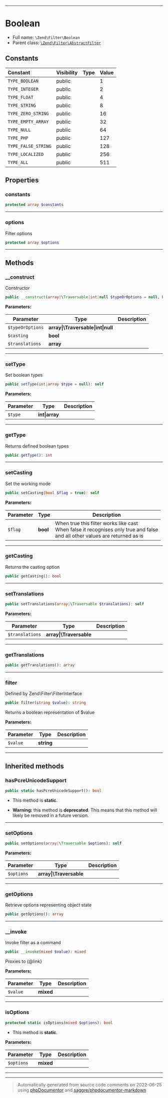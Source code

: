 ***

# Boolean





* Full name: `\Zend\Filter\Boolean`
* Parent class: [`\Zend\Filter\AbstractFilter`](./AbstractFilter.md)


## Constants

| Constant | Visibility | Type | Value |
|:---------|:-----------|:-----|:------|
|`TYPE_BOOLEAN`|public| |1|
|`TYPE_INTEGER`|public| |2|
|`TYPE_FLOAT`|public| |4|
|`TYPE_STRING`|public| |8|
|`TYPE_ZERO_STRING`|public| |16|
|`TYPE_EMPTY_ARRAY`|public| |32|
|`TYPE_NULL`|public| |64|
|`TYPE_PHP`|public| |127|
|`TYPE_FALSE_STRING`|public| |128|
|`TYPE_LOCALIZED`|public| |256|
|`TYPE_ALL`|public| |511|

## Properties


### constants



```php
protected array $constants
```






***

### options

Filter options

```php
protected array $options
```






***

## Methods


### __construct

Constructor

```php
public __construct(array|\Traversable|int|null $typeOrOptions = null, bool $casting = true, array $translations = array()): mixed
```








**Parameters:**

| Parameter | Type | Description |
|-----------|------|-------------|
| `$typeOrOptions` | **array&#124;\Traversable&#124;int&#124;null** |  |
| `$casting` | **bool** |  |
| `$translations` | **array** |  |




***

### setType

Set boolean types

```php
public setType(int|array $type = null): self
```








**Parameters:**

| Parameter | Type | Description |
|-----------|------|-------------|
| `$type` | **int&#124;array** |  |




***

### getType

Returns defined boolean types

```php
public getType(): int
```











***

### setCasting

Set the working mode

```php
public setCasting(bool $flag = true): self
```








**Parameters:**

| Parameter | Type | Description |
|-----------|------|-------------|
| `$flag` | **bool** | When true this filter works like cast<br />When false it recognises only true and false<br />and all other values are returned as is |




***

### getCasting

Returns the casting option

```php
public getCasting(): bool
```











***

### setTranslations



```php
public setTranslations(array|\Traversable $translations): self
```








**Parameters:**

| Parameter | Type | Description |
|-----------|------|-------------|
| `$translations` | **array&#124;\Traversable** |  |




***

### getTranslations



```php
public getTranslations(): array
```











***

### filter

Defined by Zend\Filter\FilterInterface

```php
public filter(string $value): string
```

Returns a boolean representation of $value






**Parameters:**

| Parameter | Type | Description |
|-----------|------|-------------|
| `$value` | **string** |  |




***


## Inherited methods


### hasPcreUnicodeSupport



```php
public static hasPcreUnicodeSupport(): bool
```



* This method is **static**.


* **Warning:** this method is **deprecated**. This means that this method will likely be removed in a future version.






***

### setOptions



```php
public setOptions(array|\Traversable $options): self
```








**Parameters:**

| Parameter | Type | Description |
|-----------|------|-------------|
| `$options` | **array&#124;\Traversable** |  |




***

### getOptions

Retrieve options representing object state

```php
public getOptions(): array
```











***

### __invoke

Invoke filter as a command

```php
public __invoke(mixed $value): mixed
```

Proxies to {@link}






**Parameters:**

| Parameter | Type | Description |
|-----------|------|-------------|
| `$value` | **mixed** |  |




***

### isOptions



```php
protected static isOptions(mixed $options): bool
```



* This method is **static**.




**Parameters:**

| Parameter | Type | Description |
|-----------|------|-------------|
| `$options` | **mixed** |  |




***


***
> Automatically generated from source code comments on 2022-06-25 using [phpDocumentor](http://www.phpdoc.org/) and [saggre/phpdocumentor-markdown](https://github.com/Saggre/phpDocumentor-markdown)
